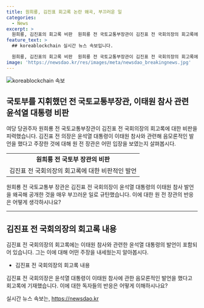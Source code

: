 ```yaml
---
title: 원희룡, 김진표 회고록 논란 왜곡, 부끄러운 일
categories:
  - News
excerpt: >
  원희룡, 김진표의 회고록 비판  원희룡 전 국토교통부장관이 김진표 전 국회의장의 회고록에 대한 비판을 피력했다. 김 전 의장은 이태원 참사 관련 윤석열 대통령의 발언을 언급했고, 이에 대해 원 전 장관은 공개된 이야기를 왜곡해 세상에 공개하는 것은 부끄러운 일이라고 지적했다. 이에 대한 논란이 예상된다.
feature_text: >
  ## koreablockchain 실시간 뉴스 속보입니다.

  원희룡, 김진표의 회고록 비판  원희룡 전 국토교통부장관이 김진표 전 국회의장의 회고록에 대한 비판을 피력했다. 김 전 의장은 이태원 참사 관련 윤석열 대통령의 발언을 언급했고, 이에 대해 원 전 장관은 공개된 이야기를 왜곡해 세상에 공개하는 것은 부끄러운 일이라고 지적했다. 이에 대한 논란이 예상된다.
image: 'https://newsdao.kr/res/images/meta/newsdao_breakingnews.jpg'
---
```


<p><img src="https://newsdao.kr/res/images/meta/newsdao_breakingnews.jpg" alt="koreablockchain 속보" /></p>

<h2 data-ke-size="size26">국토부를 지휘했던 전 국토교통부장관, 이태원 참사 관련 윤석열 대통령 비판</h2>

<p data-ke-size="size16">여당 당권주자 원희룡 전 국토교통부장관이 김진표 전 국회의장의 회고록에 대한 비판을 피력했습니다. 김진표 전 의장은 윤석열 대통령이 이태원 참사와 관련해 음모론적인 발언을 했다고 주장한 것에 대해 원 전 장관은 어떤 입장을 보였는지 살펴봅시다.</p>

<table>
  <tr>
    <td style="text-align: center; height: 17px;"><b>원희룡 전 국토부 장관의 비판</b></td>
  </tr>
  <tr>
    <td>김진표 전 국회의장의 회고록에 대한 비판적인 발언</td>
  </tr>
</table>

<p data-ke-size="size16">원희룡 전 국토교통부 장관은 김진표 전 국회의장이 윤석열 대통령의 이태원 참사 발언을 왜곡해 공개한 것을 매우 부끄러운 일로 규탄했습니다. 이에 대한 원 전 장관의 반응은 어떻게 생각하시나요?</p>

<hr>

<h2 data-ke-size="size26">김진표 전 국회의장의 회고록 내용</h2>

<p data-ke-size="size16">김진표 전 국회의장의 회고록에는 이태원 참사와 관련한 윤석열 대통령의 발언이 포함되어 있습니다. 그는 이에 대해 어떤 주장을 내세웠는지 알아봅시다.</p>

<ul>
  <li>김진표 전 국회의장의 회고록 내용</li>
</ul>

<p data-ke-size="size16">김진표 전 국회의장은 윤석열 대통령이 이태원 참사에 관한 음모론적인 발언을 했다고 회고록에 기재했습니다. 이에 대한 독자들의 반응은 어떻게 이해하시나요?</p>
실시간 뉴스 속보는, <a href="https://newsdao.kr" rel="dofollow">https://newsdao.kr</a>


